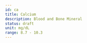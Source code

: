 ```yaml
---
id: ca
title: Calcium
description: Blood and Bone Mineral
status: draft
unit: mg/dL
range: 8.7 - 10.3
---
```

